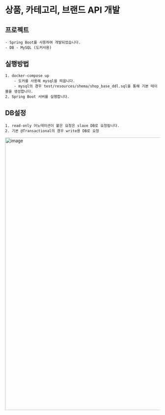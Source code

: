 # 상품, 카테고리, 브랜드 API 개발

## 프로젝트
    - Spring Boot를 사용하여 개발되었습니다.
    - DB - MySQL (도커사용)

## 실행방법
    1. docker-compose up
        - 도커를 사용해 mysql을 띄웁니다.
        - mysql의 경우 test/resources/shema/shop_base_ddl.sql을 통해 기본 테이블을 생성합니다.
    2. Spring Boot 서버를 실행합니다.

## DB설정
    1. read-only 어노테이션이 붙은 요청은 slave DB로 요청됩니다.
    2. 기본 @Transactional의 경우 write용 DB로 요청


<img width="884" alt="image" src="https://user-images.githubusercontent.com/61821825/182177001-1c0dfdd1-391f-4981-b8ca-968d9634ac84.png">
